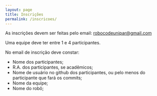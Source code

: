 ```yaml
---
layout: page
title: Inscrições
permalink: /inscricoes/
---
```


As inscrições devem ser feitas pelo email: robocodeunipar@gmail.com

Uma equipe deve ter entre 1 e 4 participantes.

No email de inscrição deve constar:
* Nome dos participantes;
* R.A. dos participantes, se acadêmicos;
* Nome de usuário no github dos participantes, ou pelo menos do participante que fará os commits;
* Nome da equipe;
* Nome do robô;
